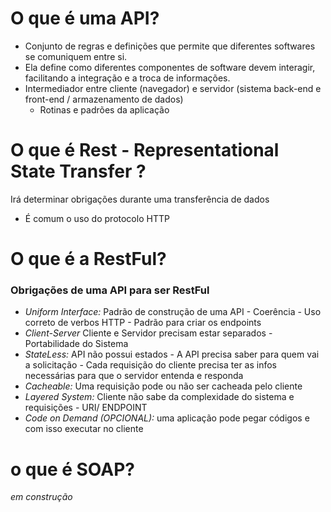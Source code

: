 # O que é uma API?

- Conjunto de regras e definições que permite que diferentes softwares se comuniquem entre si.
- Ela define como diferentes componentes de software devem interagir, facilitando a integração e a troca de informações.
- Intermediador entre cliente (navegador) e servidor (sistema back-end e front-end / armazenamento de dados)
    - Rotinas e padrões da aplicação

# O que é Rest - Representational State Transfer ?
Irá determinar obrigações durante uma transferência de dados
 - É comum o uso do protocolo HTTP

# O que é a RestFul?
### Obrigações de uma API para ser RestFul

 - _Uniform Interface:_ Padrão de construção de uma API
        - Coerência
        - Uso correto de verbos HTTP
        - Padrão para criar os endpoints
- _Client-Server_   Cliente e Servidor precisam estar separados
        - Portabilidade do Sistema
- _StateLess:_ API não possui estados
        - A API precisa saber para quem vai a solicitação
        - Cada requisição do cliente precisa ter as infos necessárias para que o servidor entenda e responda
- _Cacheable:_ Uma requisição pode ou não ser cacheada pelo cliente
- _Layered System:_ Cliente não sabe da complexidade do sistema e requisições
        - URI/ ENDPOINT
- _Code on Demand (OPCIONAL):_  uma aplicação pode pegar códigos e com isso executar no cliente



# o que é SOAP?
_em construção_
